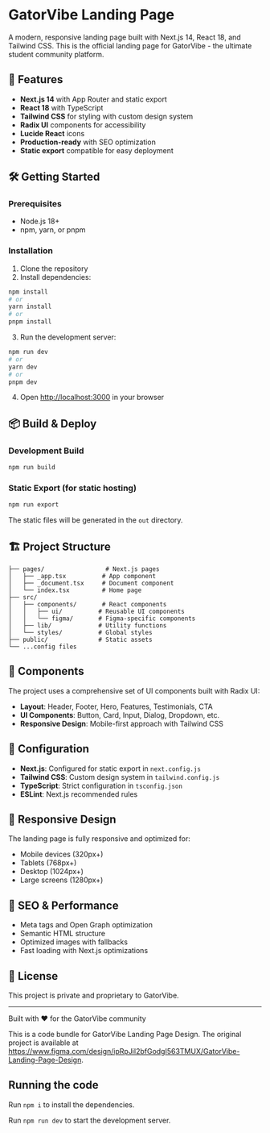 
  # GatorVibe Landing Page

A modern, responsive landing page built with Next.js 14, React 18, and Tailwind CSS. This is the official landing page for GatorVibe - the ultimate student community platform.

## 🚀 Features

- **Next.js 14** with App Router and static export
- **React 18** with TypeScript
- **Tailwind CSS** for styling with custom design system
- **Radix UI** components for accessibility
- **Lucide React** icons
- **Production-ready** with SEO optimization
- **Static export** compatible for easy deployment

## 🛠️ Getting Started

### Prerequisites

- Node.js 18+ 
- npm, yarn, or pnpm

### Installation

1. Clone the repository
2. Install dependencies:

```bash
npm install
# or
yarn install
# or
pnpm install
```

3. Run the development server:

```bash
npm run dev
# or
yarn dev
# or
pnpm dev
```

4. Open [http://localhost:3000](http://localhost:3000) in your browser

## 📦 Build & Deploy

### Development Build
```bash
npm run build
```

### Static Export (for static hosting)
```bash
npm run export
```

The static files will be generated in the `out` directory.

## 🏗️ Project Structure

```
├── pages/                 # Next.js pages
│   ├── _app.tsx          # App component
│   ├── _document.tsx     # Document component
│   └── index.tsx         # Home page
├── src/
│   ├── components/       # React components
│   │   ├── ui/          # Reusable UI components
│   │   └── figma/       # Figma-specific components
│   ├── lib/             # Utility functions
│   └── styles/          # Global styles
├── public/              # Static assets
└── ...config files
```

## 🎨 Components

The project uses a comprehensive set of UI components built with Radix UI:

- **Layout**: Header, Footer, Hero, Features, Testimonials, CTA
- **UI Components**: Button, Card, Input, Dialog, Dropdown, etc.
- **Responsive Design**: Mobile-first approach with Tailwind CSS

## 🔧 Configuration

- **Next.js**: Configured for static export in `next.config.js`
- **Tailwind CSS**: Custom design system in `tailwind.config.js`
- **TypeScript**: Strict configuration in `tsconfig.json`
- **ESLint**: Next.js recommended rules

## 📱 Responsive Design

The landing page is fully responsive and optimized for:
- Mobile devices (320px+)
- Tablets (768px+)
- Desktop (1024px+)
- Large screens (1280px+)

## 🎯 SEO & Performance

- Meta tags and Open Graph optimization
- Semantic HTML structure
- Optimized images with fallbacks
- Fast loading with Next.js optimizations

## 📄 License

This project is private and proprietary to GatorVibe.

---

Built with ❤️ for the GatorVibe community

  This is a code bundle for GatorVibe Landing Page Design. The original project is available at https://www.figma.com/design/ipRpJil2bfGodgI563TMUX/GatorVibe-Landing-Page-Design.

  ## Running the code

  Run `npm i` to install the dependencies.

  Run `npm run dev` to start the development server.
  